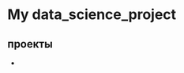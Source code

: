 # My data_science_project

## проекты
* [Проект 0. Игра: угадай число]: (https://github.com/eachitaev/IDE/tree/master)
